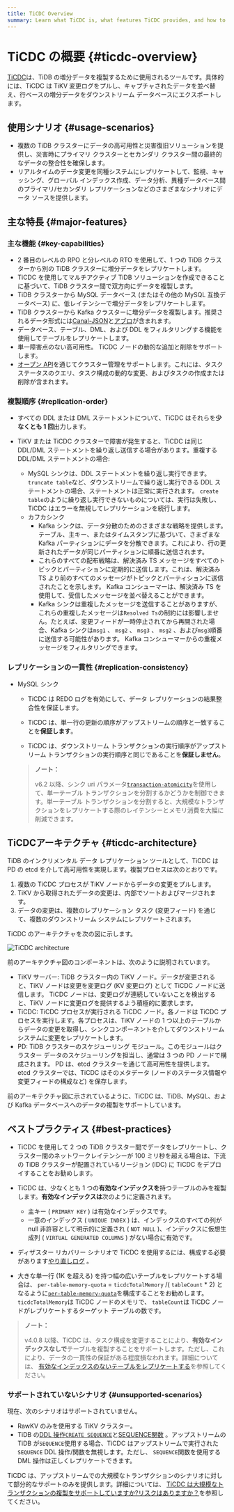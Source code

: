 ```yaml
---
title: TiCDC Overview
summary: Learn what TiCDC is, what features TiCDC provides, and how to install and deploy TiCDC.
---
```


# TiCDC の概要 {#ticdc-overview}

[TiCDC](https://github.com/pingcap/tiflow/tree/master/cdc)は、TiDB の増分データを複製するために使用されるツールです。具体的には、TiCDC は TiKV 変更ログをプルし、キャプチャされたデータを並べ替え、行ベースの増分データをダウンストリーム データベースにエクスポートします。

## 使用シナリオ {#usage-scenarios}

-   複数の TiDB クラスターにデータの高可用性と災害復旧ソリューションを提供し、災害時にプライマリ クラスターとセカンダリ クラスター間の最終的なデータの整合性を確保します。
-   リアルタイムのデータ変更を同種システムにレプリケートして、監視、キャッシング、グローバル インデックス作成、データ分析、異種データベース間のプライマリ/セカンダリ レプリケーションなどのさまざまなシナリオにデータ ソースを提供します。

## 主な特長 {#major-features}

### 主な機能 {#key-capabilities}

-   2 番目のレベルの RPO と分レベルの RTO を使用して、1 つの TiDB クラスターから別の TiDB クラスターに増分データをレプリケートします。
-   TiCDC を使用してマルチアクティブ TiDB ソリューションを作成できることに基づいて、TiDB クラスター間で双方向にデータを複製します。
-   TiDB クラスターから MySQL データベース (またはその他の MySQL 互換データベース) に、低レイテンシーで増分データをレプリケートします。
-   TiDB クラスターから Kafka クラスターに増分データを複製します。推奨されるデータ形式には[Canal-JSON](/ticdc/ticdc-canal-json.md)と[アブロ](/ticdc/ticdc-avro-protocol.md)が含まれます。
-   データベース、テーブル、DML、および DDL をフィルタリングする機能を使用してテーブルをレプリケートします。
-   単一障害点のない高可用性。 TiCDC ノードの動的な追加と削除をサポートします。
-   [オープン API](/ticdc/ticdc-open-api.md)を通じてクラスター管理をサポートします。これには、タスク ステータスのクエリ、タスク構成の動的な変更、およびタスクの作成または削除が含まれます。

### 複製順序 {#replication-order}

-   すべての DDL または DML ステートメントについて、TiCDC はそれらを**少なくとも 1 回**出力します。
-   TiKV または TiCDC クラスターで障害が発生すると、TiCDC は同じ DDL/DML ステートメントを繰り返し送信する場合があります。重複する DDL/DML ステートメントの場合:

    -   MySQL シンクは、DDL ステートメントを繰り返し実行できます。 `truncate table`など、ダウンストリームで繰り返し実行できる DDL ステートメントの場合、ステートメントは正常に実行されます。 `create table`のように繰り返し実行できないものについては、実行は失敗し、TiCDC はエラーを無視してレプリケーションを続行します。
    -   カフカシンク
        -   Kafka シンクは、データ分散のためのさまざまな戦略を提供します。テーブル、主キー、またはタイムスタンプに基づいて、さまざまな Kafka パーティションにデータを分散できます。これにより、行の更新されたデータが同じパーティションに順番に送信されます。
        -   これらのすべての配布戦略は、解決済み TS メッセージをすべてのトピックとパーティションに定期的に送信します。これは、解決済み TS より前のすべてのメッセージがトピックとパーティションに送信されたことを示します。 Kafka コンシューマーは、解決済み TS を使用して、受信したメッセージを並べ替えることができます。
        -   Kafka シンクは重複したメッセージを送信することがありますが、これらの重複したメッセージは`Resolved Ts`の制約には影響しません。たとえば、変更フィードが一時停止されてから再開された場合、Kafka シンクは`msg1` 、 `msg2` 、 `msg3` 、 `msg2` 、および`msg3`順番に送信する可能性があります。 Kafka コンシューマーからの重複メッセージをフィルタリングできます。

### レプリケーションの一貫性 {#replication-consistency}

-   MySQL シンク

    -   TiCDC は REDO ログを有効にして、データ レプリケーションの結果整合性を保証します。

    -   TiCDC は、単一行の更新の順序がアップストリームの順序と一致することを**保証します**。

    -   TiCDC は、ダウンストリーム トランザクションの実行順序がアップストリーム トランザクションの実行順序と同じであることを**保証しません**。

    > **ノート：**
    >
    > v6.2 以降、シンク uri パラメータ[`transaction-atomicity`](/ticdc/ticdc-sink-to-mysql.md#configure-sink-uri-for-mysql-or-tidb)を使用して、単一テーブル トランザクションを分割するかどうかを制御できます。単一テーブル トランザクションを分割すると、大規模なトランザクションをレプリケートする際のレイテンシーとメモリ消費を大幅に削減できます。

## TiCDCアーキテクチャ {#ticdc-architecture}

TiDB のインクリメンタル データ レプリケーション ツールとして、TiCDC は PD の etcd を介して高可用性を実現します。複製プロセスは次のとおりです。

1.  複数の TiCDC プロセスが TiKV ノードからデータの変更をプルします。
2.  TiKV から取得されたデータの変更は、内部でソートおよびマージされます。
3.  データの変更は、複数のレプリケーション タスク (変更フィード) を通じて、複数のダウンストリーム システムにレプリケートされます。

TiCDC のアーキテクチャを次の図に示します。

![TiCDC architecture](/media/ticdc/cdc-architecture.png)

前のアーキテクチャ図のコンポーネントは、次のように説明されています。

-   TiKV サーバー: TiDB クラスター内の TiKV ノード。データが変更されると、TiKV ノードは変更を変更ログ (KV 変更ログ) として TiCDC ノードに送信します。 TiCDC ノードは、変更ログが連続していないことを検出すると、TiKV ノードに変更ログを提供するよう積極的に要求します。
-   TiCDC: TiCDC プロセスが実行される TiCDC ノード。各ノードは TiCDC プロセスを実行します。各プロセスは、TiKV ノードの 1 つ以上のテーブルからデータの変更を取得し、シンクコンポーネントを介してダウンストリーム システムに変更をレプリケートします。
-   PD: TiDB クラスターのスケジューリング モジュール。このモジュールはクラスター データのスケジューリングを担当し、通常は 3 つの PD ノードで構成されます。 PD は、etcd クラスターを通じて高可用性を提供します。 etcd クラスターでは、TiCDC はそのメタデータ (ノードのステータス情報や変更フィードの構成など) を保存します。

前のアーキテクチャ図に示されているように、TiCDC は、TiDB、MySQL、および Kafka データベースへのデータの複製をサポートしています。

## ベストプラクティス {#best-practices}

-   TiCDC を使用して 2 つの TiDB クラスター間でデータをレプリケートし、クラスター間のネットワークレイテンシーが 100 ミリ秒を超える場合は、下流の TiDB クラスターが配置されているリージョン (IDC) に TiCDC をデプロイすることをお勧めします。

-   TiCDC は、少なくとも 1 つの**有効なインデックスを**持つテーブルのみを複製します。<strong>有効なインデックスは</strong>次のように定義されます。

    -   主キー ( `PRIMARY KEY` ) は有効なインデックスです。
    -   一意のインデックス ( `UNIQUE INDEX` ) は、インデックスのすべての列が null 非許容として明示的に定義され ( `NOT NULL` )、インデックスに仮想生成列 ( `VIRTUAL GENERATED COLUMNS` ) がない場合に有効です。

-   ディザスター リカバリー シナリオで TiCDC を使用するには、構成する必要があります[やり直しログ](/ticdc/ticdc-sink-to-mysql.md#eventually-consistent-replication-in-disaster-scenarios) 。

-   大きな単一行 (1K を超える) を持つ幅の広いテーブルをレプリケートする場合は、 `per-table-memory-quota` = `ticdcTotalMemory` /( `tableCount` * 2) となるように[`per-table-memory-quota`](/ticdc/ticdc-server-config.md)を構成することをお勧めします。 `ticdcTotalMemory`は TiCDC ノードのメモリで、 `tableCount`は TiCDC ノードがレプリケートするターゲット テーブルの数です。

> **ノート：**
>
> v4.0.8 以降、TiCDC は、タスク構成を変更することにより、**有効なインデックスなしで**テーブルを複製することをサポートします。ただし、これにより、データの一貫性の保証がある程度損なわれます。詳細については、 [有効なインデックスのないテーブルをレプリケートする](/ticdc/ticdc-manage-changefeed.md#replicate-tables-without-a-valid-index)を参照してください。

### サポートされていないシナリオ {#unsupported-scenarios}

現在、次のシナリオはサポートされていません。

-   RawKV のみを使用する TiKV クラスター。
-   TiDB の[DDL 操作`CREATE SEQUENCE`](/sql-statements/sql-statement-create-sequence.md)と[SEQUENCE関数](/sql-statements/sql-statement-create-sequence.md#sequence-function) 。アップストリームの TiDB が`SEQUENCE`使用する場合、TiCDC はアップストリームで実行された`SEQUENCE` DDL 操作/関数を無視します。ただし、 `SEQUENCE`関数を使用する DML 操作は正しくレプリケートできます。

TiCDC は、アップストリームでの大規模なトランザクションのシナリオに対して部分的なサポートのみを提供します。詳細については、 [TiCDC は大規模なトランザクションの複製をサポートしていますか?リスクはありますか？](/ticdc/ticdc-faq.md#does-ticdc-support-replicating-large-transactions-is-there-any-risk)を参照してください。
